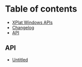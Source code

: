 # Table of contents

* [XPlat Windows APIs](README.md)
* [Changelog](changelog.md)
* [API](api.md)

## API

* [Untitled](api-1/untitled.md)

